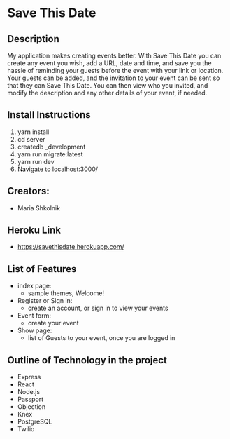 # Save This Date

## Description
My application makes creating events better. With Save This Date you can create any event you wish, add a URL, date and time, and save you the hassle of reminding your guests before the event with your link or location. Your guests can be added, and the invitation to your event can be sent so that they can Save This Date. You can then view who you invited, and modify the description and any other details of your event, if needed.

## Install Instructions

1. yarn install 
2. cd server
3. createdb <savethedate>_development
4. yarn run migrate:latest
5. yarn run dev
6. Navigate to localhost:3000/

## Creators:
- Maria Shkolnik

## Heroku Link 
- https://savethisdate.herokuapp.com/

## List of Features
- index page:
  + sample themes, Welcome!
- Register or Sign in:
  + create an account, or sign in to view your events
- Event form:
  + create your event
- Show page: 
  + list of Guests to your event, once you are logged in


## Outline of Technology in the project
- Express
- React
- Node.js
- Passport
- Objection
- Knex
- PostgreSQL
- Twilio